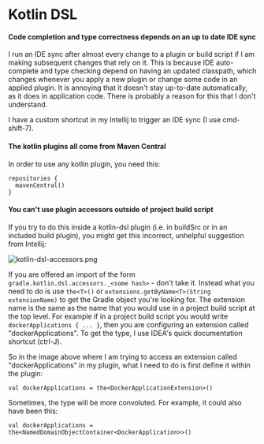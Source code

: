 # Kotlin DSL

#### Code completion and type correctness depends on an up to date IDE sync

I run an IDE sync after almost every change to a plugin or build script if I am making subsequent changes that rely on it. This is because IDE auto-complete and type checking depend on having an updated classpath, which changes whenever you apply a new plugin or change some code in an applied plugin. It is annoying that it doesn't stay up-to-date automatically, as it does in application code. There is probably a reason for this that I don't understand.

I have a custom shortcut in my Intellij to trigger an IDE sync (I use cmd-shift-7).

#### The kotlin plugins all come from Maven Central

In order to use any kotlin plugin, you need this:

```
repositories {
  mavenCentral()
}
```

#### You can't use plugin accessors outside of project build script

If you try to do this inside a kotlin-dsl plugin (i.e. in buildSrc or in an included build plugin), you might get this incorrect, unhelpful suggestion from Intellij:

![kotlin-dsl-accessors.png](/kotlin-dsl-accessors.png)

If you are offered an import of the form `gradle.kotlin.dsl.accessors._<some hash>` - don't take it. Instead what you need to do is use `the<T>()` or `extensions.getByName<T>(String extensionName)` to get the Gradle object you're looking for. The extension name is the same as the name that you would use in a project build script at the top level. For example if in a project build script you would write `dockerApplications { ... }`, then you are configuring an extension called "dockerApplications". To get the type, I use IDEA's quick documentation shortcut (ctrl-J).

So in the image above where I am trying to access an extension called "dockerApplications" in my plugin, what I need to do is first define it within the plugin:

```
val dockerApplications = the<DockerApplicationExtension>()
```

Sometimes, the type will be more convoluted. For example, it could also have been this:

```
val dockerApplications = the<NamedDomainObjectContainer<DockerApplication>>()
```
